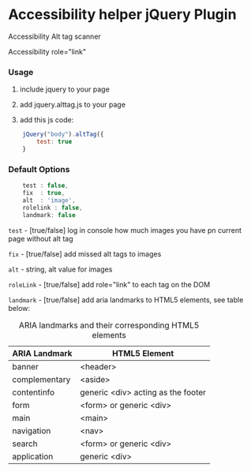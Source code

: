 # Accessibility helper jQuery Plugin
<p>Accessibility Alt tag scanner</p>
<p>Accessibility role="link"</p>


### Usage

1) include jquery to your page

2) add jquery.alttag.js to your page

3) add this js code:
```js
    jQuery("body").altTag({
        test: true
    }
```

### Default Options
```js
    test : false,
    fix  : true,
    alt  : 'image',
    rolelink : false,
    landmark: false
```
<p><code>test</code> - [true/false] log in console how much images you have pn current page without alt tag</p>
<p><code>fix</code>  - [true/false] add missed alt tags to images</p>
<p><code>alt</code> - string, alt value for images</p>
<p><code>roleLink</code> - [true/false] add role="link" to each <a> tag on the DOM</p>
<p><code>landmark</code> - [true/false] add aria landmarks to HTML5 elements, see table below:</p>
<table>
    <caption>ARIA landmarks and their corresponding HTML5 elements</caption>
    <thead>
        <tr>
            <th scope="col">ARIA Landmark</th>
            <th scope="col">HTML5 Element</th>
        </tr>
    </thead>
    <tbody>
        <tr>
            <td>banner</td>
            <td>&lt;header&gt;</td>
        </tr>
        <tr>
            <td>complementary</td>
            <td>&lt;aside&gt;</td>
        </tr>
        <tr>
            <td>contentinfo</td>
            <td>generic &lt;div&gt; acting as the footer</td>
        </tr>
        <tr>
            <td>form</td>
            <td>&lt;form&gt; or generic &lt;div&gt;</td>
        </tr>
        <tr>
            <td>main</td>
            <td>&lt;main&gt;</td>
        </tr>
        <tr>
            <td>navigation</td>
            <td>&lt;nav&gt;</td>
        </tr>
        <tr>
            <td>search</td>
            <td>&lt;form&gt; or generic &lt;div&gt;</td>
        </tr>
        <tr>
            <td>application</td>
            <td>generic &lt;div&gt;</td>
        </tr>
    </tbody>
</table>

